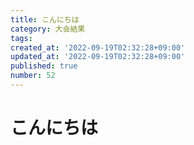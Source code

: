 ```yaml
---
title: こんにちは
category: 大会結果
tags: 
created_at: '2022-09-19T02:32:28+09:00'
updated_at: '2022-09-19T02:32:28+09:00'
published: true
number: 52
---
```


# こんにちは
